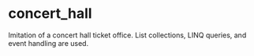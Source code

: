 # concert_hall
Imitation of a concert hall ticket office.
List<T> collections, LINQ queries, and event handling are used.
